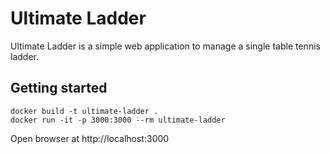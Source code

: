 # Ultimate Ladder

Ultimate Ladder is a simple web application to manage a single table tennis ladder.

## Getting started

```
docker build -t ultimate-ladder .
docker run -it -p 3000:3000 --rm ultimate-ladder
```

Open browser at http://localhost:3000
